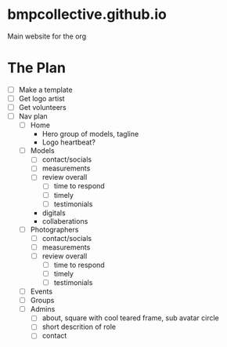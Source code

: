 # bmpcollective.github.io
Main website for the org

# The Plan
- [ ] Make a template
- [ ] Get logo artist
- [ ] Get volunteers 
- [ ] Nav plan
    - [ ] Home
        - Hero group of models, tagline
        - Logo heartbeat?
    - [ ] Models
        - [ ] contact/socials
        - [ ] measurements
        - [ ] review overall
            - [ ] time to respond
            - [ ] timely
            - [ ] testimonials  
        - digitals 
        - collaberations
    - [ ] Photographers
        - [ ] contact/socials
        - [ ] measurements
        - [ ] review overall
            - [ ] time to respond
            - [ ] timely
            - [ ] testimonials  
    - [ ] Events
    - [ ] Groups
    - [ ] Admins
        - [ ] about, square with cool teared frame, sub avatar circle
        - [ ] short descrition of role
        - [ ] contact